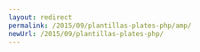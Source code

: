 ```yaml
---
layout: redirect
permalink: /2015/09/plantillas-plates-php/amp/
newUrl: /2015/09/plantillas-plates-php/
---
```

